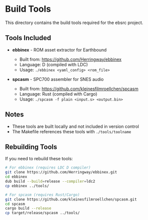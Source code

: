 # Build Tools

This directory contains the build tools required for the ebsrc project.

## Tools Included

- **ebbinex** - ROM asset extractor for Earthbound
  - Built from: https://github.com/Herringway/ebbinex
  - Language: D (compiled with LDC)
  - Usage: `./ebbinex <yaml_config> <rom_file>`

- **spcasm** - SPC700 assembler for SNES audio
  - Built from: https://github.com/kleinesfilmroellchen/spcasm
  - Language: Rust (compiled with Cargo)
  - Usage: `./spcasm -f plain <input.s> <output.bin>`

## Notes

- These tools are built locally and not included in version control
- The Makefile references these tools with `./tools/toolname`

## Rebuilding Tools

If you need to rebuild these tools:

```bash
# For ebbinex (requires LDC D compiler)
git clone https://github.com/Herringway/ebbinex.git
cd ebbinex
dub build --build=release --compiler=ldc2
cp ebbinex ../tools/

# For spcasm (requires Rust/Cargo)
git clone https://github.com/kleinesfilmroellchen/spcasm.git
cd spcasm  
cargo build --release
cp target/release/spcasm ../tools/
```